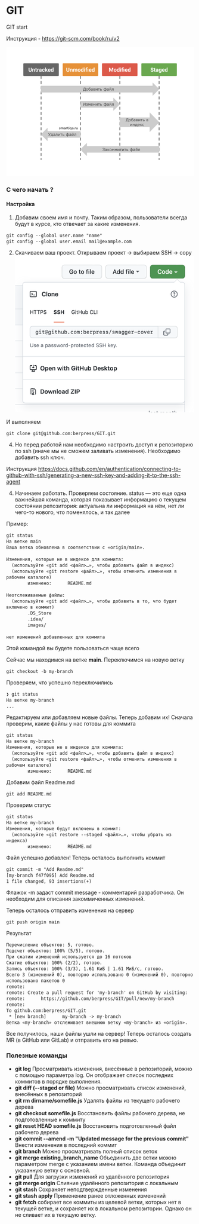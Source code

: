 # GIT
GIT start

Инструкция - https://git-scm.com/book/ru/v2


![plot](./images/git_1.png)

### С чего начать ?
#### Настройка

1) Добавим своем имя и почту. Таким образом, пользователи всегда будут в курсе, кто отвечает за какие изменения.
```
git config --global user.name "name"
git config --global user.email mail@example.com
```

2) Скачиваем ваш проект. Открываем проект -> выбираем SSH -> copy
![plot](./images/git_clone.png)

И выполняем 

```
git clone git@github.com:berpress/GIT.git
```

4) Но перед работой нам необходимо настроить доступ к репозиторию по ssh (иначе мы не сможем заливать изменения).
Необходимо добавить ssh ключ. 

Инструкция https://docs.github.com/en/authentication/connecting-to-github-with-ssh/generating-a-new-ssh-key-and-adding-it-to-the-ssh-agent

4) Начинаем работать. Проверяем состояние. 
status — это еще одна важнейшая команда, которая показывает информацию о текущем состоянии репозитория: актуальна ли информация на нём, нет ли чего-то нового, что поменялось, и так далее

Пример:
```
git status
На ветке main
Ваша ветка обновлена в соответствии с «origin/main».

Изменения, которые не в индексе для коммита:
  (используйте «git add <файл>…», чтобы добавить файл в индекс)
  (используйте «git restore <файл>…», чтобы отменить изменения в рабочем каталоге)
        изменено:      README.md

Неотслеживаемые файлы:
  (используйте «git add <файл>…», чтобы добавить в то, что будет включено в коммит)
        .DS_Store
        .idea/
        images/

нет изменений добавленных для коммита

```
Этой командой вы будете пользоваться чаще всего 

Сейчас мы находимся на ветке **main**. Переключимся на новую ветку

```python
git checkout -b my-branch
```
Проверяем, что успешно переключились 
```
❯ git status
На ветке my-branch
...
```

Редактируем или добавляем новые файлы. Теперь добавим их! Сначала проверим, какие файлы у нас готовы для коммита
```
git status
На ветке my-branch
Изменения, которые не в индексе для коммита:
  (используйте «git add <файл>…», чтобы добавить файл в индекс)
  (используйте «git restore <файл>…», чтобы отменить изменения в рабочем каталоге)
        изменено:      README.md

```

Добавим файл Readme.md

```
git add README.md
```

Проверим статус

```
git status
На ветке my-branch
Изменения, которые будут включены в коммит:
  (используйте «git restore --staged <файл>…», чтобы убрать из индекса)
        изменено:      README.md

```

Файл успешно добавлен! Теперь осталось выполнить коммит 

```
git commit -m "Add Readme.md"
[my-branch f47f095] Add Readme.md
1 file changed, 93 insertions(+)
```
Флажок -m задаст commit message - комментарий разработчика. Он необходим для описания закоммиченных изменений.

Теперь осталось отправить изменения на сервер 

```
git push origin main
```

Результат 
```
Перечисление объектов: 5, готово.
Подсчет объектов: 100% (5/5), готово.
При сжатии изменений используется до 16 потоков
Сжатие объектов: 100% (2/2), готово.
Запись объектов: 100% (3/3), 1.61 КиБ | 1.61 МиБ/с, готово.
Всего 3 (изменений 0), повторно использовано 0 (изменений 0), повторно использовано пакетов 0
remote: 
remote: Create a pull request for 'my-branch' on GitHub by visiting:
remote:      https://github.com/berpress/GIT/pull/new/my-branch
remote: 
To github.com:berpress/GIT.git
 * [new branch]      my-branch -> my-branch
Ветка «my-branch» отслеживает внешнюю ветку «my-branch» из «origin».

```

Все получилось, наши файлы ушли на сервер! Теперь осталось создать MR (в GitHub или GitLab) и отправить его на ревью.

### Полезные команды

* **git log** Просматривать изменения, внесённые в репозиторий, можно с помощью параметра log. Он отображает список последних коммитов в порядке выполнения.
* **git diff (--staged or file)** Можно просматривать список изменений, внесённых в репозиторий
* **git rm dirname/somefile.js** Удалять файлы из текущего рабочего дерева
* **git checkout somefile.js** Восстановить файлы рабочего дерева, не подготовленные к коммиту
* **git reset HEAD somefile.js** Восстановить подготовленный файл рабочего дерева
* **git commit --amend -m "Updated message for the previous commit"** Внести изменения в последний коммит
* **git branch** Можно просматривать полный список веток
* **git merge existing_branch_name** Объединить две ветки можно параметром merge с указанием имени ветки. Команда объединит указанную ветку с основной.
* **git pull** Для загрузки изменений из удалённого репозитория
* **git merge origin** Слияние удалённого репозитория с локальным
* **git stash** Cохраняет неподтвержденные изменения 
* **git stash apply** Применение ранее отложенных изменений
* **git fetch** собирает все коммиты из целевой ветки, которых нет в текущей ветке, и сохраняет их в локальном репозитории. Однако он не сливает их в текущую ветку.



